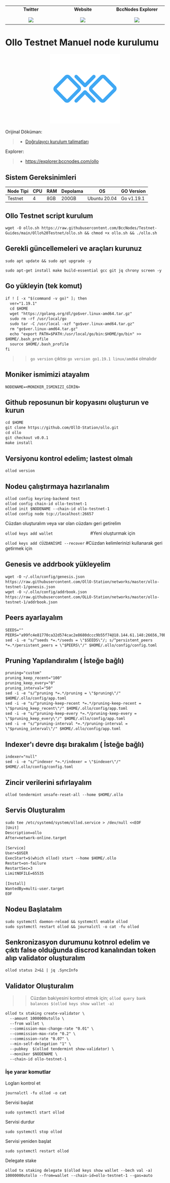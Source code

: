 <table width="900px" align="center">
    <tbody>
        <tr valign="top">
            <td width="300px" align="center">
            <span><strong>Twitter</strong></span><br><br />
            <a href="https://twitter.com/bccnodes" target="_blank" rel="noopener noreferrer">
            <img height="70px" src="https://github.com/berkcaNode/berkcaNode/blob/main/twitter.png">
            </td>
            <td width="300px" align="center">
            <span><strong>Website</strong></span><br><br />
            <a href="https://bccnodes.com/" target="_blank" rel="noopener noreferrer">
            <img height="70px" src="https://github.com/berkcaNode/berkcaNode/blob/main/web.png">
            </td>
            <td width="300px" align="center">
            <span><strong>BccNodes Explorer</strong></span><br><br />
            <a href="https://explorer.bccnodes.com/" target="_blank" rel="noopener noreferrer">
            <img height="70px" src="https://github.com/berkcaNode/berkcaNode/blob/main/exp%20(1).png">
            </td>
        </tr>
    </tbody>
</table>

# Ollo Testnet Manuel node kurulumu

<p align="center">
  <img height="220" height="auto" src="ollo.png">
</p>

Orijinal Döküman:
>- [Doğrulayıcı kurulum talimatları](https://docs.ollo.zone/join/running_a_node)

Explorer:
>- https://explorer.bccnodes.com/ollo

## Sistem Gereksinimleri

| Node Tipi | CPU |  RAM  | Depolama  |     OS       | GO Version|
|-----------|-----|-------|-----------|--------------|-----------|
| Testnet   |  4  | 8GB   |   200GB   | Ubuntu 20.04 | Go v1.19.1|


## Ollo Testnet script kurulum
```
wget -O ollo.sh https://raw.githubusercontent.com/BccNodes/Testnet-Guides/main/Ollo%20Testnet/ollo.sh && chmod +x ollo.sh && ./ollo.sh
```


## Gerekli güncellemeleri ve araçları kurunuz
```
sudo apt update && sudo apt upgrade -y
```
```
sudo apt-get install make build-essential gcc git jq chrony screen -y
```
## Go yükleyin (tek komut)
```
if ! [ -x "$(command -v go)" ]; then
  ver="1.19.1"
  cd $HOME
  wget "https://golang.org/dl/go$ver.linux-amd64.tar.gz"
  sudo rm -rf /usr/local/go
  sudo tar -C /usr/local -xzf "go$ver.linux-amd64.tar.gz"
  rm "go$ver.linux-amd64.tar.gz"
  echo "export PATH=$PATH:/usr/local/go/bin:$HOME/go/bin" >> $HOME/.bash_profile
  source $HOME/.bash_profile
fi
```
>> `go version` çıktısı `go version go1.19.1 linux/amd64` olmalıdır

## Moniker ismimizi atayalım
```
NODENAME=<MONIKER_ISMINIZI_GİRİN>
```

## Github reposunun bir kopyasını oluşturun ve kurun
```
cd $HOME
git clone https://github.com/OllO-Station/ollo.git
cd ollo
git checkout v0.0.1
make install
```

## Versiyonu kontrol edelim; lastest olmalı
```
ollod version
```

## Nodeu çalıştırmaya hazırlanalım
```
ollod config keyring-backend test
ollod config chain-id ollo-testnet-1
ollod init $NODENAME --chain-id ollo-testnet-1
ollod config node tcp://localhost:26657
```
Cüzdan oluşturalım veya var olan cüzdanı geri getirelim

```ollod keys add wallet                ``` #Yeni oluşturmak için

``` ollod keys add CÜZDANİSMİ --recover ``` #Cüzdan kelimlerinizi kullanarak geri getirmek için



## Genesis ve addrbook yükleyelim
```
wget -O ~/.ollo/config/genesis.json https://raw.githubusercontent.com/OllO-Station/networks/master/ollo-testnet-1/genesis.json
wget -O ~/.ollo/config/addrbook.json https://raw.githubusercontent.com/OLLO-Station/networks/master/ollo-testnet-1/addrbook.json
```

## Peers ayarlayalım
```
SEEDS=""
PEERS="a99fc4e81770ca32d574cac2e8680dccc9b55f74@18.144.61.148:26656,70ba32724461c7ed4ec8d6ddc8b5e0b1cfb9e237@54.219.57.63:26656,7864a2e4b42e5af76a83a8b644b9172fa1e40fa5@52.8.174.235:26656"
sed -i -e "s/^seeds *=.*/seeds = \"$SEEDS\"/; s/^persistent_peers *=.*/persistent_peers = \"$PEERS\"/" $HOME/.ollo/config/config.toml
```

## Pruning Yapılandıralım ( İsteğe bağlı)
```
pruning="custom"
pruning_keep_recent="100"
pruning_keep_every="0"
pruning_interval="50"
sed -i -e "s/^pruning *=.*/pruning = \"$pruning\"/" $HOME/.ollo/config/app.toml
sed -i -e "s/^pruning-keep-recent *=.*/pruning-keep-recent = \"$pruning_keep_recent\"/" $HOME/.ollo/config/app.toml
sed -i -e "s/^pruning-keep-every *=.*/pruning-keep-every = \"$pruning_keep_every\"/" $HOME/.ollo/config/app.toml
sed -i -e "s/^pruning-interval *=.*/pruning-interval = \"$pruning_interval\"/" $HOME/.ollo/config/app.toml
```
## Indexer'ı devre dışı bırakalım ( İsteğe bağlı)
```
indexer="null"
sed -i -e "s/^indexer *=.*/indexer = \"$indexer\"/" $HOME/.ollo/config/config.toml
```

## Zincir verilerini sıfırlayalım
```
ollod tendermint unsafe-reset-all --home $HOME/.ollo
```


## Servis Oluşturalım
```
sudo tee /etc/systemd/system/ollod.service > /dev/null <<EOF
[Unit]
Description=ollo
After=network-online.target

[Service]
User=$USER
ExecStart=$(which ollod) start --home $HOME/.ollo
Restart=on-failure
RestartSec=3
LimitNOFILE=65535

[Install]
WantedBy=multi-user.target
EOF
```

## Nodeu Başlatalım
```
sudo systemctl daemon-reload && systemctl enable ollod
sudo systemctl restart ollod && journalctl -o cat -fu ollod
```
## Senkronizasyon durumunu kotnrol edelim ve çıktı false olduğunda discrod kanalından token alıp validator oluşturalım
```
ollod status 2>&1 | jq .SyncInfo
```

## Validator Oluşturalım
>> Cüzdan bakiyesini kontrol etmek için; `ollod query bank balances $(ollod keys show wallet -a)`
```
ollod tx staking create-validator \
  --amount 1000000utollo \
  --from wallet \
  --commission-max-change-rate "0.01" \
  --commission-max-rate "0.2" \
  --commission-rate "0.07" \
  --min-self-delegation "1" \
  --pubkey  $(ollod tendermint show-validator) \
  --moniker $NODENAME \
  --chain-id ollo-testnet-1
```

### İşe yarar komutlar
Logları kontrol et
```
journalctl -fu ollod -o cat
```

Servisi başlat
```
sudo systemctl start ollod
```

Servisi durdur
```
sudo systemctl stop ollod
```

Servisi yeniden başlat
```
sudo systemctl restart ollod
```
Delegate stake
```
ollod tx staking delegate $(ollod keys show wallet --bech val -a) 10000000utollo --from=wallet --chain-id=ollo-testnet-1 --gas=auto
```

